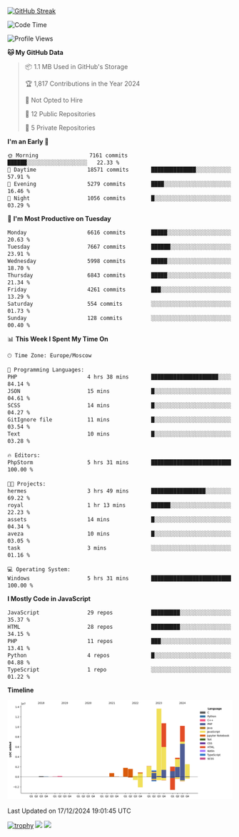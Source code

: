 [![GitHub Streak](https://github-readme-streak-stats.herokuapp.com/?user=yogik10)](https://git.io/streak-stats)
<!--START_SECTION:waka-->
![Code Time](http://img.shields.io/badge/Code%20Time-1%2C040%20hrs%2039%20mins-blue)

![Profile Views](http://img.shields.io/badge/Profile%20Views-0-blue)

**🐱 My GitHub Data** 

> 📦 1.1 MB Used in GitHub's Storage 
 > 
> 🏆 1,817 Contributions in the Year 2024
 > 
> 🚫 Not Opted to Hire
 > 
> 📜 12 Public Repositories 
 > 
> 🔑 5 Private Repositories 
 > 
**I'm an Early 🐤** 

```text
🌞 Morning                7161 commits        ██████░░░░░░░░░░░░░░░░░░░   22.33 % 
🌆 Daytime                18571 commits       ██████████████░░░░░░░░░░░   57.91 % 
🌃 Evening                5279 commits        ████░░░░░░░░░░░░░░░░░░░░░   16.46 % 
🌙 Night                  1056 commits        █░░░░░░░░░░░░░░░░░░░░░░░░   03.29 % 
```
📅 **I'm Most Productive on Tuesday** 

```text
Monday                   6616 commits        █████░░░░░░░░░░░░░░░░░░░░   20.63 % 
Tuesday                  7667 commits        ██████░░░░░░░░░░░░░░░░░░░   23.91 % 
Wednesday                5998 commits        █████░░░░░░░░░░░░░░░░░░░░   18.70 % 
Thursday                 6843 commits        █████░░░░░░░░░░░░░░░░░░░░   21.34 % 
Friday                   4261 commits        ███░░░░░░░░░░░░░░░░░░░░░░   13.29 % 
Saturday                 554 commits         ░░░░░░░░░░░░░░░░░░░░░░░░░   01.73 % 
Sunday                   128 commits         ░░░░░░░░░░░░░░░░░░░░░░░░░   00.40 % 
```


📊 **This Week I Spent My Time On** 

```text
🕑︎ Time Zone: Europe/Moscow

💬 Programming Languages: 
PHP                      4 hrs 38 mins       █████████████████████░░░░   84.14 % 
JSON                     15 mins             █░░░░░░░░░░░░░░░░░░░░░░░░   04.61 % 
SCSS                     14 mins             █░░░░░░░░░░░░░░░░░░░░░░░░   04.27 % 
GitIgnore file           11 mins             █░░░░░░░░░░░░░░░░░░░░░░░░   03.54 % 
Text                     10 mins             █░░░░░░░░░░░░░░░░░░░░░░░░   03.28 % 

🔥 Editors: 
PhpStorm                 5 hrs 31 mins       █████████████████████████   100.00 % 

🐱‍💻 Projects: 
hermes                   3 hrs 49 mins       █████████████████░░░░░░░░   69.22 % 
royal                    1 hr 13 mins        ██████░░░░░░░░░░░░░░░░░░░   22.23 % 
assets                   14 mins             █░░░░░░░░░░░░░░░░░░░░░░░░   04.34 % 
aveza                    10 mins             █░░░░░░░░░░░░░░░░░░░░░░░░   03.05 % 
task                     3 mins              ░░░░░░░░░░░░░░░░░░░░░░░░░   01.16 % 

💻 Operating System: 
Windows                  5 hrs 31 mins       █████████████████████████   100.00 % 
```

**I Mostly Code in JavaScript** 

```text
JavaScript               29 repos            █████████░░░░░░░░░░░░░░░░   35.37 % 
HTML                     28 repos            █████████░░░░░░░░░░░░░░░░   34.15 % 
PHP                      11 repos            ███░░░░░░░░░░░░░░░░░░░░░░   13.41 % 
Python                   4 repos             █░░░░░░░░░░░░░░░░░░░░░░░░   04.88 % 
TypeScript               1 repo              ░░░░░░░░░░░░░░░░░░░░░░░░░   01.22 % 
```



**Timeline**

![Lines of Code chart](https://raw.githubusercontent.com/Yogik10/Yogik10/main/assets/bar_graph.png)


 Last Updated on 17/12/2024 19:01:45 UTC
<!--END_SECTION:waka-->
[![trophy](https://github-profile-trophy.vercel.app/?username=yogik10)](https://github.com/ryo-ma/github-profile-trophy)
![](https://github-profile-summary-cards.vercel.app/api/cards/profile-details?username=yogik10&theme=solarized_dark)
![](https://github-profile-summary-cards.vercel.app/api/cards/most-commit-language?username=yogik10&theme=solarized_dark)


